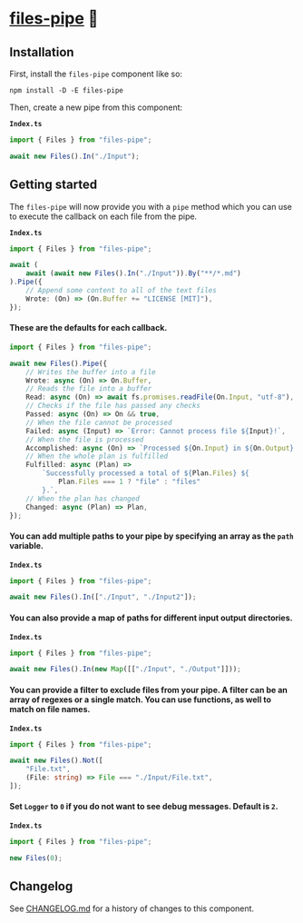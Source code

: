# [files-pipe] 🧪

## Installation

First, install the `files-pipe` component like so:

```
npm install -D -E files-pipe
```

Then, create a new pipe from this component:

**`Index.ts`**

```ts
import { Files } from "files-pipe";

await new Files().In("./Input");
```

## Getting started

The `files-pipe` will now provide you with a `pipe` method which you can use to
execute the callback on each file from the pipe.

**`Index.ts`**

```ts
import { Files } from "files-pipe";

await (
	await (await new Files().In("./Input")).By("**/*.md")
).Pipe({
	// Append some content to all of the text files
	Wrote: (On) => (On.Buffer += "LICENSE [MIT]"),
});
```

#### These are the defaults for each callback.

```ts
import { Files } from "files-pipe";

await new Files().Pipe({
	// Writes the buffer into a file
	Wrote: async (On) => On.Buffer,
	// Reads the file into a buffer
	Read: async (On) => await fs.promises.readFile(On.Input, "utf-8"),
	// Checks if the file has passed any checks
	Passed: async (On) => On && true,
	// When the file cannot be processed
	Failed: async (Input) => `Error: Cannot process file ${Input}!`,
	// When the file is processed
	Accomplished: async (On) => `Processed ${On.Input} in ${On.Output}.`,
	// When the whole plan is fulfilled
	Fulfilled: async (Plan) =>
		`Successfully processed a total of ${Plan.Files} ${
			Plan.Files === 1 ? "file" : "files"
		}.`,
	// When the plan has changed
	Changed: async (Plan) => Plan,
});
```

#### You can add multiple paths to your pipe by specifying an array as the `path` variable.

**`Index.ts`**

```ts
import { Files } from "files-pipe";

await new Files().In(["./Input", "./Input2"]);
```

#### You can also provide a map of paths for different input output directories.

**`Index.ts`**

```ts
import { Files } from "files-pipe";

await new Files().In(new Map([["./Input", "./Output"]]));
```

#### You can provide a filter to exclude files from your pipe. A filter can be an array of regexes or a single match. You can use functions, as well to match on file names.

**`Index.ts`**

```ts
import { Files } from "files-pipe";

await new Files().Not([
	"File.txt",
	(File: string) => File === "./Input/File.txt",
]);
```

#### Set `Logger` to `0` if you do not want to see debug messages. Default is `2`.

**`Index.ts`**

```ts
import { Files } from "files-pipe";

new Files(0);
```

[files-pipe]: https://npmjs.org/files-pipe

## Changelog

See [CHANGELOG.md](CHANGELOG.md) for a history of changes to this component.
